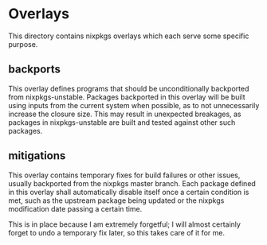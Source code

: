 # Overlays
This directory contains nixpkgs overlays which each serve some specific purpose.

## backports
This overlay defines programs that should be unconditionally backported from
nixpkgs-unstable. Packages backported in this overlay will be built using
inputs from the current system when possible, as to not unnecessarily increase
the closure size. This may result in unexpected breakages, as packages in
nixpkgs-unstable are built and tested against other such packages.


## mitigations
This overlay contains temporary fixes for build failures or other issues,
usually backported from the nixpkgs master branch. Each package defined in this
overlay shall automatically disable itself once a certain condition is met,
such as the upstream package being updated or the nixpkgs modification date
passing a certain time.

This is in place because I am extremely forgetful; I will almost certainly
forget to undo a temporary fix later, so this takes care of it for me.
